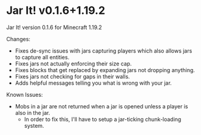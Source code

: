 # Jar It! v0.1.6+1.19.2

Jar It! version 0.1.6 for Minecraft 1.19.2

Changes:

* Fixes de-sync issues with jars capturing players which also allows jars to capture all entities.
* Fixes jars not actually enforcing their size cap.
* Fixes blocks that get replaced by expanding jars not dropping anything.
* Fixes jars not checking for gaps in their walls.
* Adds helpful messages telling you what is wrong with your jar.

Known Issues:

* Mobs in a jar are not returned when a jar is opened unless a player is also in the jar.
    * In order to fix this, I'll have to setup a jar-ticking chunk-loading system.
